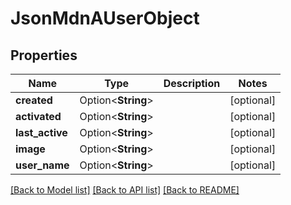 # JsonMdnAUserObject

## Properties

Name | Type | Description | Notes
------------ | ------------- | ------------- | -------------
**created** | Option<**String**> |  | [optional]
**activated** | Option<**String**> |  | [optional]
**last_active** | Option<**String**> |  | [optional]
**image** | Option<**String**> |  | [optional]
**user_name** | Option<**String**> |  | [optional]

[[Back to Model list]](../README.md#documentation-for-models) [[Back to API list]](../README.md#documentation-for-api-endpoints) [[Back to README]](../README.md)


